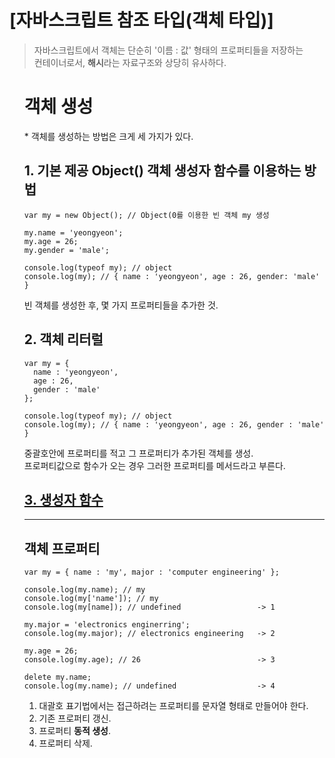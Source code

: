 # [자바스크립트 참조 타입(객체 타입)]
> 자바스크립트에서 객체는 단순히 '이름 : 값' 형태의 프로퍼티들을 저장하는<br>
컨테이너로서, <b>해시</b>라는 자료구조와 상당히 유사하다.<br>


<ul><h1>객체 생성</h1>
* 객체를 생성하는 방법은 크게 세 가지가 있다.
<h2>1. 기본 제공 Object() 객체 생성자 함수를 이용하는 방법</h2>

```
var my = new Object(); // Object(0를 이용한 빈 객체 my 생성

my.name = 'yeongyeon';
my.age = 26;
my.gender = 'male';

console.log(typeof my); // object
console.log(my); // { name : 'yeongyeon', age : 26, gender: 'male' }
```

빈 객체를 생성한 후, 몇 가지 프로퍼티들을 추가한 것.

<h2>2. 객체 리터럴</h2>

```
var my = {
  name : 'yeongyeon',
  age : 26,
  gender : 'male'
};

console.log(typeof my); // object
console.log(my); // { name : 'yeongyeon', age : 26, gender : 'male' }
```

중괄호안에 프로퍼티를 적고 그 프로퍼티가 추가된 객체를 생성.<br>
프로퍼티값으로 함수가 오는 경우 그러한 프로퍼티를 메서드라고 부른다.

<h2><a href="">3. 생성자 함수</a></h2>

***

<h2>객체 프로퍼티</h2>

```
var my = { name : 'my', major : 'computer engineering' };

console.log(my.name); // my
console.log(my['name']); // my     
console.log(my[name]); // undefined                 -> 1

my.major = 'electronics enginerring';                        
console.log(my.major); // electronics engineering   -> 2

my.age = 26;
console.log(my.age); // 26                          -> 3

delete my.name;
console.log(my.name); // undefined                  -> 4
```

1. 대괄호 표기법에서는 접근하려는 프로퍼티를 문자열 형태로 만들어야 한다.<br>
2. 기존 프로퍼티 갱신.<br>
3. 프로퍼티 <b>동적 생성</b>.<br>
4. 프로퍼티 삭제.

</ul>
